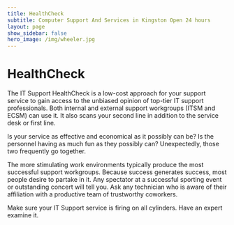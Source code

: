 ```yaml
---
title: HealthCheck
subtitle: Computer Support And Services in Kingston Open 24 hours
layout: page
show_sidebar: false
hero_image: /img/wheeler.jpg
---
```


# HealthCheck

The IT Support HealthCheck is a low-cost approach for your support service to gain access to the unbiased opinion of top-tier IT support professionals. Both internal and external support workgroups (ITSM and ECSM) can use it. It also scans your second line in addition to the service desk or first line. 

Is your service as effective and economical as it possibly can be?
Is the personnel having as much fun as they possibly can?
Unexpectedly, those two frequently go together.

The more stimulating work environments typically produce the most successful support workgroups.
Because success generates success, most people desire to partake in it.
Any spectator at a successful sporting event or outstanding concert will tell you.
Ask any technician who is aware of their affiliation with a productive team of trustworthy coworkers. 
	
Make sure your IT Support service is firing on all cylinders. Have an expert examine it.


